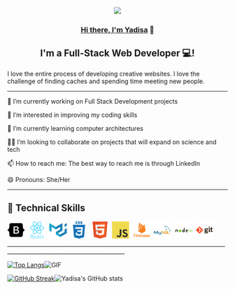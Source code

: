 <!--[![Typing SVG](https://readme-typing-svg.demolab.com/?lines=Hey!+Welcome+to+my+page!;)](https://git.io/typing-svg)-->

<p align="center">
  <a href="#" target="_blank" rel="noreferrer">
  <img src="https://github.com/YadiBelly/YadiBelly/assets/93412709/3e411b41-84a3-4fd8-b0fa-13e7cb9d43fa" display: block; width: 30%; height: 30px; background-size: auto; background-position: center;/>
</p>




<h3 align="center">
Hi there, I'm <a href="" target="_blank" rel="noreferrer">Yadisa</a> 👋
</h3>

<h2 align="center">
I'm a Full-Stack Web Developer 💻!
</h2> 

I love the entire process of developing creative websites. I love the challenge of finding caches and spending time meeting new people. 



___________________________________________________________________________________________________________________________________________
     
🔭 I’m currently working on Full Stack Development projects
 
 👀 I’m interested in improving my coding skills

 🌱 I’m currently learning computer architectures

 💞️👯 I’m looking to collaborate on projects that will expand on science and tech

 📫 How to reach me: The best way to reach me is through LinkedIn

 😄 Pronouns: She/Her

________________________________________________________________________________________________________________________________________________________________________
## 💼 Technical Skills

<div>
  <img src="https://github.com/devicons/devicon/blob/master/icons/bootstrap/bootstrap-plain.svg" title="Bootstrap" alt="Java" width="40" height="40"/>&nbsp;
  <img src="https://github.com/devicons/devicon/blob/master/icons/react/react-original-wordmark.svg" title="React" alt="React" width="40" height="40"/>&nbsp;
  <img src="https://github.com/devicons/devicon/blob/master/icons/materialui/materialui-original.svg" title="Material UI" alt="Material UI" width="40" height="40"/>&nbsp;
  <img src="https://github.com/devicons/devicon/blob/master/icons/css3/css3-plain-wordmark.svg"  title="CSS3" alt="CSS" width="40" height="40"/>&nbsp;
  <img src="https://github.com/devicons/devicon/blob/master/icons/html5/html5-original.svg" title="HTML5" alt="HTML" width="40" height="40"/>&nbsp;
  <img src="https://github.com/devicons/devicon/blob/master/icons/javascript/javascript-original.svg" title="JavaScript" alt="JavaScript" width="40" height="40"/>&nbsp;
  <img src="https://github.com/devicons/devicon/blob/master/icons/firebase/firebase-plain-wordmark.svg" title="Firebase" alt="Firebase" width="40" height="40"/>&nbsp;
  <img src="https://github.com/devicons/devicon/blob/master/icons/mysql/mysql-original-wordmark.svg" title="MySQL"  alt="MySQL" width="40" height="40"/>&nbsp;
  <img src="https://github.com/devicons/devicon/blob/master/icons/nodejs/nodejs-original-wordmark.svg" title="NodeJS" alt="NodeJS" width="40" height="40"/>&nbsp;
  <img src="https://github.com/devicons/devicon/blob/master/icons/git/git-original-wordmark.svg" title="Git" **alt="Git" width="40" height="40"/>
</div>
________________________________________________________________________________________________________________________



 [![Top Langs](https://github-readme-stats.vercel.app/api/top-langs/?username=YadiBelly&hide_progress=true)](https://github.com/YadiBelly/github-readme-stats)<img src="https://media.giphy.com/media/RbDKaczqWovIugyJmW/giphy.gif" alt="GIF" width="375" height="138" style="border-radius: 70;">



[![GitHub Streak](http://github-readme-streak-stats.herokuapp.com?user=YadiBelly&theme=tokyonight)](https://git.io/streak-stats)![Yadisa's GitHub stats](https://github-readme-stats.vercel.app/api?username=YadiBelly&show_icons=true&theme=radical) 


<!--START_SECTION:waka-->
<!--END_SECTION:waka-->


